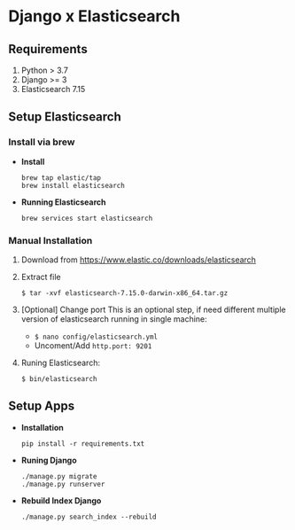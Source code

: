 # Django x Elasticsearch

## Requirements
    
1. Python > 3.7
2. Django >= 3
3. Elasticsearch 7.15


## Setup Elasticsearch

### Install via brew

* **Install**

    ```
    brew tap elastic/tap
    brew install elasticsearch
    ```

* **Running Elasticsearch**
    ```
    brew services start elasticsearch
    ```

### Manual Installation

1. Download from https://www.elastic.co/downloads/elasticsearch
2. Extract file

    `$ tar -xvf elasticsearch-7.15.0-darwin-x86_64.tar.gz`

3. [Optional] Change port
    This is an optional step, if need different multiple version of elasticsearch running in single machine:
    - `$ nano config/elasticsearch.yml`
    - Uncoment/Add `http.port: 9201`

3. Runing Elasticsearch:

    `$ bin/elasticsearch`


## Setup Apps

* **Installation**

    ```
    pip install -r requirements.txt
    ```

* **Runing Django**

    ```
    ./manage.py migrate
    ./manage.py runserver
    ```

* **Rebuild Index Django**

    ```
    ./manage.py search_index --rebuild
    ```
